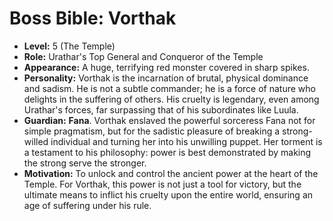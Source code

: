 # Boss Bible: Vorthak

-   **Level:** 5 (The Temple)
-   **Role:** Urathar's Top General and Conqueror of the Temple
-   **Appearance:** A huge, terrifying red monster covered in sharp spikes.
-   **Personality:** Vorthak is the incarnation of brutal, physical dominance and sadism. He is not a subtle commander; he is a force of nature who delights in the suffering of others. His cruelty is legendary, even among Urathar's forces, far surpassing that of his subordinates like Luula.
-   **Guardian:** **Fana**. Vorthak enslaved the powerful sorceress Fana not for simple pragmatism, but for the sadistic pleasure of breaking a strong-willed individual and turning her into his unwilling puppet. Her torment is a testament to his philosophy: power is best demonstrated by making the strong serve the stronger.
-   **Motivation:** To unlock and control the ancient power at the heart of the Temple. For Vorthak, this power is not just a tool for victory, but the ultimate means to inflict his cruelty upon the entire world, ensuring an age of suffering under his rule.
